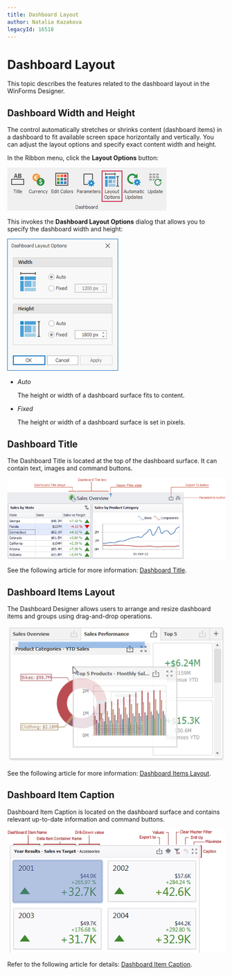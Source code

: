 ```yaml
---
title: Dashboard Layout
author: Natalia Kazakova
legacyId: 16518
---
```

# Dashboard Layout

This topic describes the features related to the dashboard layout in the WinForms Designer.

## Dashboard Width and Height

The control automatically stretches or shrinks content (dashboard items) in a dashboard to fit available screen space horizontally and vertically. You can adjust the layout options and specify exact content width and height.

In the Ribbon menu, click the **Layout Options** button:

![|layout-options-button-in-ribbon](../../images/layout-options-button-ribbon.png)

This invokes the **Dashboard Layout Options** dialog that allows you to specify the dashboard width and height:

![layout-options-dialog](../../images/layout-options-dialog.png)

* _Auto_

    The height or width of a dashboard surface fits to content.
* _Fixed_

    The height or width of a dashboard surface is set in pixels.

## Dashboard Title
The Dashboard Title is located at the top of the dashboard surface. It can contain text, images and command buttons.

![DashboardTitleArea](../../images/img19734.png)

See the following article for more information: [Dashboard Title](dashboard-layout/dashboard-title.md).
## Dashboard Items Layout

The Dashboard Designer allows users to arrange and resize dashboard items and groups using drag-and-drop operations.

![Layout_ItemsLayoutMain](../../images/img20477.png)

See the following article for more information: [Dashboard Items Layout](dashboard-layout/dashboard-items-layout.md).
## Dashboard Item Caption
Dashboard Item Caption is located on the dashboard surface and contains relevant up-to-date information and command buttons. 

![DashboardItem_Caption](../../images/img18278.png)

Refer to the following article for details: [Dashboard Item Caption](dashboard-layout/dashboard-item-caption.md).


